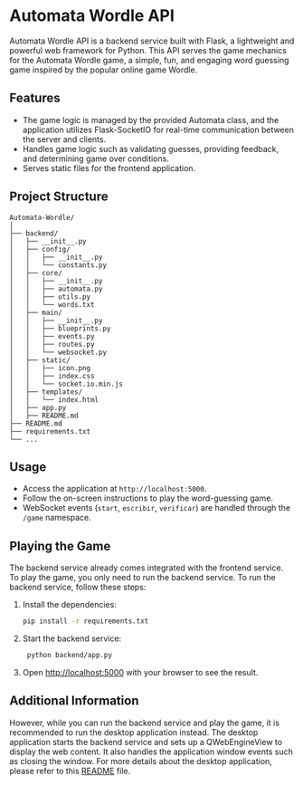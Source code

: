 # Automata Wordle API
Automata Wordle API is a backend service built with Flask, a lightweight and powerful web framework for Python. This API serves the game mechanics for the Automata Wordle game, a simple, fun, and engaging word guessing game inspired by the popular online game Wordle.  

## Features
- The game logic is managed by the provided Automata class, and the application utilizes Flask-SocketIO for real-time communication between the server and clients.
- Handles game logic such as validating guesses, providing feedback, and determining game over conditions.
- Serves static files for the frontend application.

## Project Structure

```
Automata-Wordle/
│
├── backend/
│   ├── __init__.py
│   ├── config/
│   │   ├── __init__.py
│   │   └── constants.py
│   ├── core/
│   │   ├── __init__.py
│   │   ├── automata.py
│   │   ├── utils.py
│   │   └── words.txt
│   ├── main/
│   │   ├── __init__.py
│   │   ├── blueprints.py
│   │   ├── events.py
│   │   ├── routes.py
│   │   └── websocket.py
│   ├── static/
│   │   ├── icon.png
│   │   ├── index.css
│   │   └── socket.io.min.js
│   ├── templates/
│   │   └── index.html
│   ├── app.py
│   ├── README.md
├── README.md
├── requirements.txt
└── ...
```

## Usage
- Access the application at `http://localhost:5000`.
- Follow the on-screen instructions to play the word-guessing game.
- WebSocket events (`start`, `escribir`, `verificar`) are handled through the `/game` namespace.

## Playing the Game
The backend service already comes integrated with the frontend service. To play the game, you only need to run the backend service. To run the backend service, follow these steps:

1. Install the dependencies:
   ```bash
   pip install -r requirements.txt
   ```
   
2. Start the backend service:
   ```bash
    python backend/app.py
    ```
   
3. Open [http://localhost:5000](http://localhost:5000) with your browser to see the result.

## Additional Information

However, while you can run the backend service and play the game, it is recommended to run the desktop application instead. The desktop application starts the backend service and sets up a QWebEngineView to display the web content. It also handles the application window events such as closing the window. For more details about the desktop application, please refer to this [README](https://github.com/NastMz/Automata-Wordle/tree/main/README.md) file.
